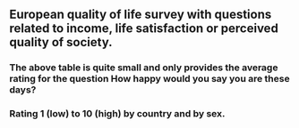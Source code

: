 ## European quality of life survey with questions related to income, life satisfaction or perceived quality of society.
### The above table is quite small and only provides the average rating for the question How happy would you say you are these days? 
### Rating 1 (low) to 10 (high) by country and by sex. 
